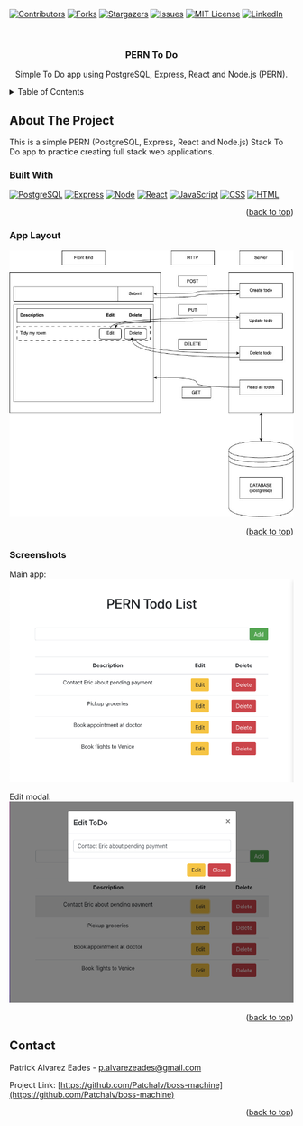 <a name="readme-top"></a>
<!-- PROJECT SHIELDS -->
[![Contributors][contributors-shield]][contributors-url]
[![Forks][forks-shield]][forks-url]
[![Stargazers][stars-shield]][stars-url]
[![Issues][issues-shield]][issues-url]
[![MIT License][license-shield]][license-url]
[![LinkedIn][linkedin-shield]][linkedin-url]


<!-- PROJECT LOGO -->
<br />
<div align="center">

  <h3 align="center">PERN To Do</h3>

  <p align="center">
    Simple To Do app using PostgreSQL, Express, React and Node.js (PERN).
    <br />
    <!-- <a href="#">View Live</a>  -->
  </p>
</div>



<!-- TABLE OF CONTENTS -->
<details>
  <summary>Table of Contents</summary>
  <ol>
    <li>
      <a href="#about-the-project">About The Project</a>
      <ul>
        <li><a href="#built-with">Built With</a></li>
        <li><a href="#app-layout">App Layout</a></li>
        <li><a href="#screenshots">Screenshots</a></li>
      </ul>
    </li>
    <li><a href="#contact">Contact</a></li>
  </ol>
</details>



<!-- ABOUT THE PROJECT -->
## About The Project
This is a simple PERN (PostgreSQL, Express, React and Node.js) Stack To Do app to practice creating full stack web applications.

### Built With
[![PostgreSQL][postgresql]][postgresql-url]
[![Express][Express.js]][Express-url]
[![Node][Node.js]][Node-url]
[![React][React.js]][React-url]
[![JavaScript][JavaScript]][JavaScript-url]
[![CSS][CSS]][CSS-url]
[![HTML][HTML]][HTML-url]

<p align="right">(<a href="#readme-top">back to top</a>)</p>

### App Layout
[![product-layout]]()

<p align="right">(<a href="#readme-top">back to top</a>)</p>

### Screenshots
Main app:
[![product-screenshot]]()

Edit modal:
[![product-edit-screenshot]]()

<p align="right">(<a href="#readme-top">back to top</a>)</p>

<!-- CONTACT -->
## Contact

Patrick Alvarez Eades - p.alvarezeades@gmail.com

Project Link: [https://github.com/Patchalv/boss-machine](https://github.com/Patchalv/boss-machine)

<p align="right">(<a href="#readme-top">back to top</a>)</p>



<!-- MARKDOWN LINKS & IMAGES -->
<!-- https://www.markdownguide.org/basic-syntax/#reference-style-links -->
[contributors-shield]: https://img.shields.io/github/contributors/Patchalv/boss-machine.svg?style=for-the-badge
[contributors-url]: https://github.com/Patchalv/boss-machine/graphs/contributors
[forks-shield]: https://img.shields.io/github/forks/Patchalv/boss-machine.svg?style=for-the-badge
[forks-url]: https://github.com/Patchalv/boss-machine/network/members
[stars-shield]: https://img.shields.io/github/stars/Patchalv/boss-machine.svg?style=for-the-badge
[stars-url]: https://github.com/Patchalv/boss-machine/stargazers
[issues-shield]: https://img.shields.io/github/issues/Patchalv/boss-machine.svg?style=for-the-badge
[issues-url]: https://github.com/Patchalv/boss-machine/issues
[license-shield]: https://img.shields.io/github/license/Patchalv/boss-machine?label=license&style=for-the-badge
[license-url]: https://github.com/Patchalv/boss-machine/blob/master/LICENSE.md
[linkedin-shield]: https://img.shields.io/badge/-LinkedIn-black.svg?style=for-the-badge&logo=linkedin&colorB=555
[linkedin-url]: https://www.linkedin.com/in/patrickalvarezeades/
[product-screenshot]: ./images/screenshot_main.png
[product-edit-screenshot]: ./images/screenshot_edit.png
[product-layout]: ./images/ToDo_FlowDiagram.jpg
[postgresql]: https://img.shields.io/badge/postgresql-4169e1?style=for-the-badge&logo=nextdotjs&logoColor=white
[postgresql-url]: https://www.postgresql.org/
[Next.js]: https://img.shields.io/badge/next.js-000000?style=for-the-badge&logo=nextdotjs&logoColor=white
[Next-url]: https://nextjs.org/
[React.js]: https://img.shields.io/badge/React-20232A?style=for-the-badge&logo=react&logoColor=61DAFB
[React-url]: https://reactjs.org/
[Redux.js]: https://img.shields.io/badge/Redux-593D88?style=for-the-badge&logo=redux&logoColor=white
[Redux-url]: https://redux.js.org/
[Bootstrap.com]: https://img.shields.io/badge/Bootstrap-563D7C?style=for-the-badge&logo=bootstrap&logoColor=white
[Bootstrap-url]: https://react-bootstrap.netlify.app/
[Express.js]: https://img.shields.io/badge/Express.js-404D59?style=for-the-badge
[Express-url]: https://expressjs.com/
[Node.js]: https://img.shields.io/badge/Node.js-43853D?style=for-the-badge&logo=node.js&logoColor=white
[Node-url]: https://nodejs.org/
[HTML]: https://img.shields.io/badge/HTML5-E34F26?style=for-the-badge&logo=html5&logoColor=white
[HTML-url]: #
[CSS]: https://img.shields.io/badge/CSS3-1572B6?style=for-the-badge&logo=css3&logoColor=white
[CSS-url]: #
[JavaScript]: https://img.shields.io/badge/JavaScript-323330?style=for-the-badge&logo=javascript&logoColor=F7DF1E
[JavaScript-url]: #
